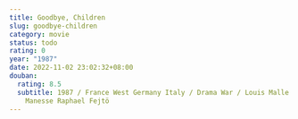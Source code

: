 ```yaml
---
title: Goodbye, Children
slug: goodbye-children
category: movie
status: todo
rating: 0
year: "1987"
date: 2022-11-02 23:02:32+08:00
douban:
  rating: 8.5
  subtitle: 1987 / France West Germany Italy / Drama War / Louis Malle / Gaspard
    Manesse Raphael Fejtö
---
```




